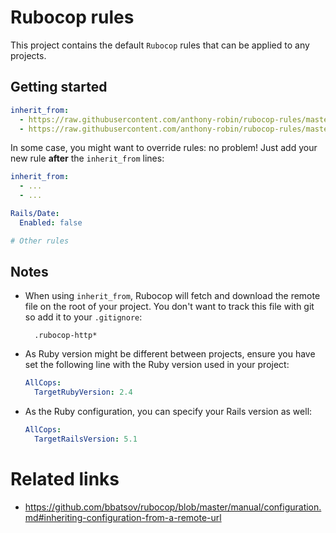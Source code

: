 # Rubocop rules

This project contains the default `Rubocop` rules that can be applied to any projects.

## Getting started

```yaml
inherit_from:
  - https://raw.githubusercontent.com/anthony-robin/rubocop-rules/master/.rubocop.yml # Regular cops
  - https://raw.githubusercontent.com/anthony-robin/rubocop-rules/master/.rubocop-rails.yml # Rails cops
```

In some case, you might want to override rules: no problem! Just add your new rule **after** the `inherit_from` lines:

```yaml
inherit_from:
  - ...
  - ...

Rails/Date:
  Enabled: false

# Other rules
```

## Notes

- When using `inherit_from`, Rubocop will fetch and download the remote file on the root of your project. You don't want to track this file with git so add it to your `.gitignore`:
  ```
    .rubocop-http*
  ```

- As Ruby version might be different between projects, ensure you have set the following line with the Ruby version used in your project:
  ```yaml
  AllCops:
    TargetRubyVersion: 2.4
  ```

- As the Ruby configuration, you can specify your Rails version as well:
  ```yaml
  AllCops:
    TargetRailsVersion: 5.1
  ```

# Related links
- https://github.com/bbatsov/rubocop/blob/master/manual/configuration.md#inheriting-configuration-from-a-remote-url
